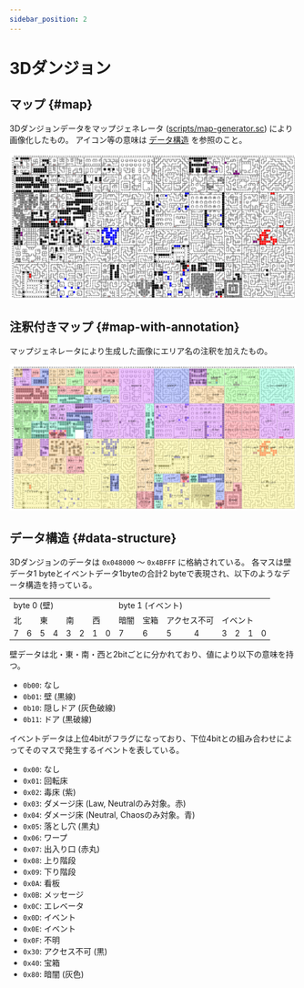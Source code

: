 ```yaml
---
sidebar_position: 2
---
```


# 3Dダンジョン

## マップ {#map}

3Dダンジョンデータをマップジェネレータ ([scripts/map-generator.sc](https://github.com/akiomik/smt1-note/blob/main/scripts/map-generator.sc)) により画像化したもの。
アイコン等の意味は [データ構造](#data-structure) を参照のこと。

[![3d-map](./img/map.png)](./img/map.png)

## 注釈付きマップ {#map-with-annotation}

マップジェネレータにより生成した画像にエリア名の注釈を加えたもの。

[![3d-map-with-annotation](./img/map-annotated.png)](./img/map-annotated.png)

## データ構造 {#data-structure}

3Dダンジョンのデータは `0x048000` 〜 `0x4BFFF` に格納されている。
各マスは壁データ1 byteとイベントデータ1byteの合計2 byteで表現され、以下のようなデータ構造を持っている。

<table>
  <tbody>
    <tr>
      <td colSpan="8">byte 0 (壁)</td>
      <td colSpan="8">byte 1 (イベント)</td>
    </tr>
    <tr>
      <td colSpan="2">北</td>
      <td colSpan="2">東</td>
      <td colSpan="2">南</td>
      <td colSpan="2">西</td>
      <td>暗闇</td>
      <td>宝箱</td>
      <td colSpan="2">アクセス不可</td>
      <td colSpan="4">イベント</td>
    </tr>
    <tr>
      <td>7</td>
      <td>6</td>
      <td>5</td>
      <td>4</td>
      <td>3</td>
      <td>2</td>
      <td>1</td>
      <td>0</td>
      <td>7</td>
      <td>6</td>
      <td>5</td>
      <td>4</td>
      <td>3</td>
      <td>2</td>
      <td>1</td>
      <td>0</td>
    </tr>
  </tbody>
</table>

壁データは北・東・南・西と2bitごとに分かれており、値により以下の意味を持つ。

- `0b00`: なし
- `0b01`: 壁 (黒線)
- `0b10`: 隠しドア (灰色破線)
- `0b11`: ドア (黒破線)

イベントデータは上位4bitがフラグになっており、下位4bitとの組み合わせによってそのマスで発生するイベントを表している。

- `0x00`: なし
- `0x01`: 回転床
- `0x02`: 毒床 (紫)
- `0x03`: ダメージ床 (Law, Neutralのみ対象。赤)
- `0x04`: ダメージ床 (Neutral, Chaosのみ対象。青)
- `0x05`: 落とし穴 (黒丸)
- `0x06`: ワープ
- `0x07`: 出入り口 (赤丸)
- `0x08`: 上り階段
- `0x09`: 下り階段
- `0x0A`: 看板
- `0x0B`: メッセージ
- `0x0C`: エレベータ
- `0x0D`: イベント
- `0x0E`: イベント
- `0x0F`: 不明
- `0x30`: アクセス不可 (黒)
- `0x40`: 宝箱
- `0x80`: 暗闇 (灰色)
